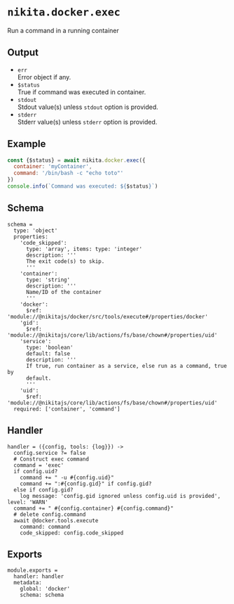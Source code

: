 
# `nikita.docker.exec`

Run a command in a running container

## Output

* `err`   
  Error object if any.   
* `$status`   
  True if command was executed in container.
* `stdout`   
  Stdout value(s) unless `stdout` option is provided.   
* `stderr`   
  Stderr value(s) unless `stderr` option is provided.   

## Example

```js
const {$status} = await nikita.docker.exec({
  container: 'myContainer',
  command: '/bin/bash -c "echo toto"'
})
console.info(`Command was executed: ${$status}`)
```

## Schema

    schema =
      type: 'object'
      properties:
        'code_skipped':
          type: 'array', items: type: 'integer'
          description: '''
          The exit code(s) to skip.
          '''
        'container':
          type: 'string'
          description: '''
          Name/ID of the container
          '''
        'docker':
          $ref: 'module://@nikitajs/docker/src/tools/execute#/properties/docker'
        'gid':
          $ref: 'module://@nikitajs/core/lib/actions/fs/base/chown#/properties/uid'
        'service':
          type: 'boolean'
          default: false
          description: '''
          If true, run container as a service, else run as a command, true by
          default.
          '''
        'uid':
          $ref: 'module://@nikitajs/core/lib/actions/fs/base/chown#/properties/uid'
      required: ['container', 'command']

## Handler

    handler = ({config, tools: {log}}) ->
      config.service ?= false
      # Construct exec command
      command = 'exec'
      if config.uid?
        command += " -u #{config.uid}"
        command += ":#{config.gid}" if config.gid?
      else if config.gid?
        log message: 'config.gid ignored unless config.uid is provided', level: 'WARN'
      command += " #{config.container} #{config.command}"
      # delete config.command
      await @docker.tools.execute
        command: command
        code_skipped: config.code_skipped

## Exports

    module.exports =
      handler: handler
      metadata:
        global: 'docker'
        schema: schema
